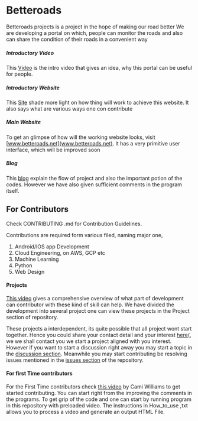 # Betteroads

Betteroads projects is a project in the hope of making our road better
We are developing a portal on which, people can monitor the  roads and also can share the condition of their roads in a convenient way
##### Introductory Video
This [Video](https://www.betteroads.net/index#intro) is the intro video that gives an idea, why this portal can be useful for people.
##### Introductory Website
This [Site](https://www.betteroads.net) shade more light on how thing will work to achieve this website. It also says what are various ways one con contribute
##### Main Website
To get an glimpse of how will the working website looks, visit [www.betteroads.net](www.betteroads.net). It has a very primitive user interface, which will be improved soon
##### Blog
This [blog](https://www.xplorml.in) explain the flow of project and also the important potion of the codes. However we have also given sufficient comments in the program itself.

## For Contributors

Check CONTRIBUTING .md for Contribution Guidelines.

Contributions are required form various filed, naming major one, 
1. Android/IOS app Development
2. Cloud Engineering, on AWS, GCP etc
3. Machine Learning
4. Python
5. Web Design
#### Projects
[This video](https://www.betteroads.net/index#contribute) gives a comprehensive overview of what part of development can contributor with these kind of skill can help. We have divided the development into several project one can view these projects in the Project section of repository. 

These projects a interdependent,  its quite possible that all project wont start together. Hence you could share your contact detail and your interest [here](https://www.betteroads.net/index#IWasHere)(, we we shall contact you we start a project aligned with you interest. However if you want to start a discussion right away you may start a topic in the [discussion section](https://github.com/manish-sin/BetteRoads/discussions). Meanwhile you may start contributing be resolving issues mentioned in the [issues section](https://github.com/manish-sin/BetteRoads/issues) of the repository.
#### For first Time contributors

For the First Time contributors check [this video](https://www.youtube.com/watch?v=c6b6B9oN4Vg) by Cami Williams to get started contributing. You can start right from the improving the comments in the programs.
To get grip of the code and one can start by running program in this repository with preloaded video. The instructions in How_to_use ,txt allows you to process a video and generate an output HTML File.
